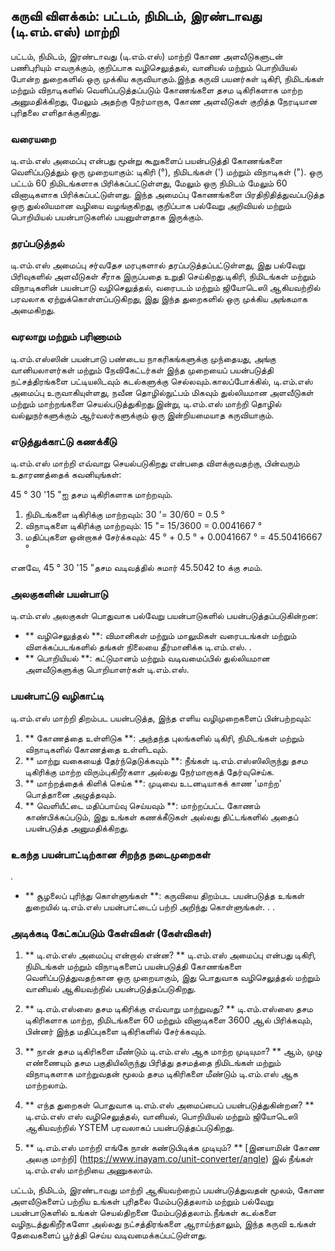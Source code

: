 ## கருவி விளக்கம்: பட்டம், நிமிடம், இரண்டாவது (டி.எம்.எஸ்) மாற்றி

பட்டம், நிமிடம், இரண்டாவது (டி.எம்.எஸ்) மாற்றி கோண அளவீடுகளுடன் பணிபுரியும் எவருக்கும், குறிப்பாக வழிசெலுத்தல், வானியல் மற்றும் பொறியியல் போன்ற துறைகளில் ஒரு முக்கிய கருவியாகும்.இந்த கருவி பயனர்கள் டிகிரி, நிமிடங்கள் மற்றும் விநாடிகளில் வெளிப்படுத்தப்படும் கோணங்களை தசம டிகிரிகளாக மாற்ற அனுமதிக்கிறது, மேலும் அதற்கு நேர்மாறாக, கோண அளவீடுகள் குறித்த நேரடியான புரிதலை எளிதாக்குகிறது.

### வரையறை

டி.எம்.எஸ் அமைப்பு என்பது மூன்று கூறுகளைப் பயன்படுத்தி கோணங்களை வெளிப்படுத்தும் ஒரு முறையாகும்: டிகிரி (°), நிமிடங்கள் (') மற்றும் விநாடிகள் ("). ஒரு பட்டம் 60 நிமிடங்களாக பிரிக்கப்பட்டுள்ளது, மேலும் ஒரு நிமிடம் மேலும் 60 வினாடிகளாக பிரிக்கப்பட்டுள்ளது. இந்த அமைப்பு கோணங்களை பிரதிநிதித்துவப்படுத்த ஒரு துல்லியமான வழியை வழங்குகிறது, குறிப்பாக பல்வேறு அறிவியல் மற்றும் பொறியியல் பயன்பாடுகளில் பயனுள்ளதாக இருக்கும்.

### தரப்படுத்தல்

டி.எம்.எஸ் அமைப்பு சர்வதேச மரபுகளால் தரப்படுத்தப்பட்டுள்ளது, இது பல்வேறு பிரிவுகளில் அளவீடுகள் சீராக இருப்பதை உறுதி செய்கிறது.டிகிரி, நிமிடங்கள் மற்றும் விநாடிகளின் பயன்பாடு வழிசெலுத்தல், வரைபடம் மற்றும் ஜியோடெஸி ஆகியவற்றில் பரவலாக ஏற்றுக்கொள்ளப்படுகிறது, இது இந்த துறைகளில் ஒரு முக்கிய அங்கமாக அமைகிறது.

### வரலாறு மற்றும் பரிணாமம்

டி.எம்.எஸ்ஸின் பயன்பாடு பண்டைய நாகரிகங்களுக்கு முந்தையது, அங்கு வானியலாளர்கள் மற்றும் நேவிகேட்டர்கள் இந்த முறையைப் பயன்படுத்தி நட்சத்திரங்களை பட்டியலிடவும் கடல்களுக்கு செல்லவும்.காலப்போக்கில், டி.எம்.எஸ் அமைப்பு உருவாகியுள்ளது, நவீன தொழில்நுட்பம் மிகவும் துல்லியமான அளவீடுகள் மற்றும் மாற்றங்களை செயல்படுத்துகிறது.இன்று, டி.எம்.எஸ் மாற்றி தொழில் வல்லுநர்களுக்கும் ஆர்வலர்களுக்கும் ஒரு இன்றியமையாத கருவியாகும்.

### எடுத்துக்காட்டு கணக்கீடு

டி.எம்.எஸ் மாற்றி எவ்வாறு செயல்படுகிறது என்பதை விளக்குவதற்கு, பின்வரும் உதாரணத்தைக் கவனியுங்கள்:

45 ° 30 '15 "ஐ தசம டிகிரிகளாக மாற்றவும்.

1. நிமிடங்களை டிகிரிக்கு மாற்றவும்: 30 '= 30/60 = 0.5 °
2. விநாடிகளை டிகிரிக்கு மாற்றவும்: 15 "= 15/3600 = 0.0041667 °
3. மதிப்புகளை ஒன்றாகச் சேர்க்கவும்: 45 ° + 0.5 ° + 0.0041667 ° = 45.50416667 °

எனவே, 45 ° 30 '15 "தசம வடிவத்தில் சுமார் 45.5042 to க்கு சமம்.

### அலகுகளின் பயன்பாடு

டி.எம்.எஸ் அலகுகள் பொதுவாக பல்வேறு பயன்பாடுகளில் பயன்படுத்தப்படுகின்றன:

- ** வழிசெலுத்தல் **: விமானிகள் மற்றும் மாலுமிகள் வரைபடங்கள் மற்றும் விளக்கப்படங்களில் தங்கள் நிலையை தீர்மானிக்க டி.எம்.எஸ்.
.
- ** பொறியியல் **: கட்டுமானம் மற்றும் வடிவமைப்பில் துல்லியமான அளவீடுகளுக்கு பொறியாளர்கள் டி.எம்.எஸ்.

### பயன்பாட்டு வழிகாட்டி

டி.எம்.எஸ் மாற்றி திறம்பட பயன்படுத்த, இந்த எளிய வழிமுறைகளைப் பின்பற்றவும்:

1. ** கோணத்தை உள்ளிடுக **: அந்தந்த புலங்களில் டிகிரி, நிமிடங்கள் மற்றும் விநாடிகளில் கோணத்தை உள்ளிடவும்.
2. ** மாற்று வகையைத் தேர்ந்தெடுக்கவும் **: நீங்கள் டி.எம்.எஸ்ஸிலிருந்து தசம டிகிரிக்கு மாற்ற விரும்புகிறீர்களா அல்லது நேர்மாறாகத் தேர்வுசெய்க.
3. ** மாற்றத்தைக் கிளிக் செய்க **: முடிவை உடனடியாகக் காண 'மாற்ற' பொத்தானை அழுத்தவும்.
4. ** வெளியீட்டை மதிப்பாய்வு செய்யவும் **: மாற்றப்பட்ட கோணம் காண்பிக்கப்படும், இது உங்கள் கணக்கீடுகள் அல்லது திட்டங்களில் அதைப் பயன்படுத்த அனுமதிக்கிறது.

### உகந்த பயன்பாட்டிற்கான சிறந்த நடைமுறைகள்

.
- ** சூழலைப் புரிந்து கொள்ளுங்கள் **: கருவியை திறம்பட பயன்படுத்த உங்கள் துறையில் டி.எம்.எஸ் பயன்பாட்டைப் பற்றி அறிந்து கொள்ளுங்கள்.
.
.

### அடிக்கடி கேட்கப்படும் கேள்விகள் (கேள்விகள்)

1. ** டி.எம்.எஸ் அமைப்பு என்றால் என்ன? **
டி.எம்.எஸ் அமைப்பு என்பது டிகிரி, நிமிடங்கள் மற்றும் விநாடிகளைப் பயன்படுத்தி கோணங்களை வெளிப்படுத்துவதற்கான ஒரு முறையாகும், இது பொதுவாக வழிசெலுத்தல் மற்றும் வானியல் ஆகியவற்றில் பயன்படுத்தப்படுகிறது.

2. ** டி.எம்.எஸ்ஸை தசம டிகிரிக்கு எவ்வாறு மாற்றுவது? **
டி.எம்.எஸ்ஸை தசம டிகிரிகளாக மாற்ற, நிமிடங்களை 60 மற்றும் வினாடிகளை 3600 ஆல் பிரிக்கவும், பின்னர் இந்த மதிப்புகளை டிகிரிகளில் சேர்க்கவும்.

3. ** நான் தசம டிகிரிகளை மீண்டும் டி.எம்.எஸ் ஆக மாற்ற முடியுமா? **
ஆம், முழு எண்ணையும் தசம பகுதியிலிருந்து பிரித்து தசமத்தை நிமிடங்கள் மற்றும் விநாடிகளாக மாற்றுவதன் மூலம் தசம டிகிரிகளை மீண்டும் டி.எம்.எஸ் ஆக மாற்றலாம்.

4. ** எந்த துறைகள் பொதுவாக டி.எம்.எஸ் அமைப்பைப் பயன்படுத்துகின்றன? **
டி.எம்.எஸ் எஸ் வழிசெலுத்தல், வானியல், பொறியியல் மற்றும் ஜியோடெஸி ஆகியவற்றில் YSTEM பரவலாகப் பயன்படுத்தப்படுகிறது.

5. ** டி.எம்.எஸ் மாற்றி எங்கே நான் கண்டுபிடிக்க முடியும்? **
[இனயாமின் கோண அலகு மாற்றி] (https://www.inayam.co/unit-converter/angle) இல் நீங்கள் டி.எம்.எஸ் மாற்றியை அணுகலாம்.

பட்டம், நிமிடம், இரண்டாவது மாற்றி ஆகியவற்றைப் பயன்படுத்துவதன் மூலம், கோண அளவீடுகளைப் பற்றிய உங்கள் புரிதலை மேம்படுத்தலாம் மற்றும் பல்வேறு பயன்பாடுகளில் உங்கள் செயல்திறனை மேம்படுத்தலாம்.நீங்கள் கடல்களை வழிநடத்துகிறீர்களோ அல்லது நட்சத்திரங்களை ஆராய்ந்தாலும், இந்த கருவி உங்கள் தேவைகளைப் பூர்த்தி செய்ய வடிவமைக்கப்பட்டுள்ளது.